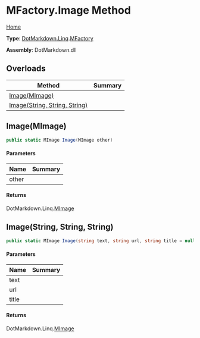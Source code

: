 # MFactory\.Image Method

[Home](../../../../README.md)

**Type**: [DotMarkdown.Linq](../../README.md)\.[MFactory](../README.md)

**Assembly**: DotMarkdown\.dll

## Overloads

| Method | Summary |
| ------ | ------- |
| [Image(MImage)](#DotMarkdown_Linq_MFactory_Image_DotMarkdown_Linq_MImage_) | |
| [Image(String, String, String)](#DotMarkdown_Linq_MFactory_Image_System_String_System_String_System_String_) | |

## Image\(MImage\)<a name="DotMarkdown_Linq_MFactory_Image_DotMarkdown_Linq_MImage_"></a>

```csharp
public static MImage Image(MImage other)
```

#### Parameters

| Name | Summary |
| ---- | ------- |
| other | |

#### Returns

DotMarkdown\.Linq\.[MImage](../../MImage/README.md)

## Image\(String, String, String\)<a name="DotMarkdown_Linq_MFactory_Image_System_String_System_String_System_String_"></a>

```csharp
public static MImage Image(string text, string url, string title = null)
```

#### Parameters

| Name | Summary |
| ---- | ------- |
| text | |
| url | |
| title | |

#### Returns

DotMarkdown\.Linq\.[MImage](../../MImage/README.md)

